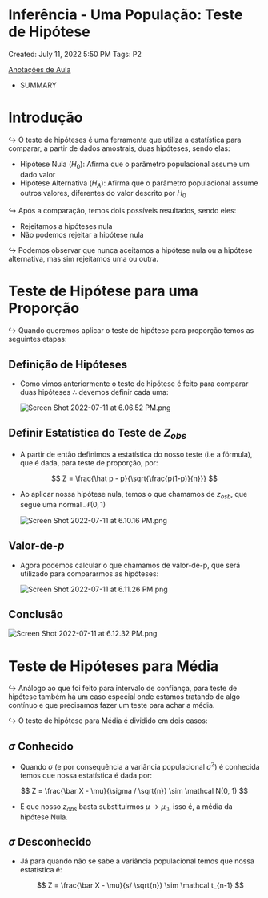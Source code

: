 # Inferência - Uma População: Teste de Hipótese

Created: July 11, 2022 5:50 PM
Tags: P2

[Anotações de Aula](Infere%CC%82ncia%20-%20Uma%20Populac%CC%A7a%CC%83o%20Teste%20de%20Hipo%CC%81tese%20f50e799361894e648f2dad504996e223/Anotac%CC%A7o%CC%83es%20de%20Aula%20a5a914127c574ec999266170aa4069c9.md)

- SUMMARY
    
    

# Introdução

$\hookrightarrow$ O teste de hipóteses é uma ferramenta que utiliza a estatística para comparar, a partir de dados amostrais, duas hipóteses, sendo elas:

- Hipótese Nula $(H_0)$: Afirma que o parâmetro populacional assume um dado valor
- Hipótese Alternativa $(H_A)$: Afirma que o parâmetro populacional assume outros valores, diferentes do valor descrito por $H_0$

$\hookrightarrow$ Após a comparação, temos dois possíveis resultados, sendo eles:

- Rejeitamos a hipóteses nula
- Não podemos rejeitar a hipótese nula

$\hookrightarrow$ Podemos observar que nunca aceitamos a hipótese nula ou a hipótese alternativa, mas sim rejeitamos uma ou outra.

# Teste de Hipótese para uma Proporção

$\hookrightarrow$ Quando queremos aplicar o teste de hipótese para proporção temos as seguintes etapas:

## Definição de Hipóteses

- Como vimos anteriormente o teste de hipótese é feito para comparar duas hipóteses $\therefore$ devemos definir cada uma:
    
    ![Screen Shot 2022-07-11 at 6.06.52 PM.png](Infere%CC%82ncia%20-%20Uma%20Populac%CC%A7a%CC%83o%20Teste%20de%20Hipo%CC%81tese%20f50e799361894e648f2dad504996e223/Screen_Shot_2022-07-11_at_6.06.52_PM.png)
    

## Definir Estatística do Teste de $Z_{obs}$

- A partir de então definimos a estatística do nosso teste (i.e a fórmula), que é dada, para teste de proporção, por:

$$
Z = \frac{\hat p - p}{\sqrt{\frac{p(1-p)}{n}}}
$$

- Ao aplicar nossa hipótese nula, temos o que chamamos de $z_{osb}$, que segue uma normal $\mathcal N(0,1)$
    
    ![Screen Shot 2022-07-11 at 6.10.16 PM.png](Infere%CC%82ncia%20-%20Uma%20Populac%CC%A7a%CC%83o%20Teste%20de%20Hipo%CC%81tese%20f50e799361894e648f2dad504996e223/Screen_Shot_2022-07-11_at_6.10.16_PM.png)
    

## Valor-de-$p$

- Agora podemos calcular o que chamamos de valor-de-p, que será utilizado para compararmos as hipóteses:
    
    ![Screen Shot 2022-07-11 at 6.11.26 PM.png](Infere%CC%82ncia%20-%20Uma%20Populac%CC%A7a%CC%83o%20Teste%20de%20Hipo%CC%81tese%20f50e799361894e648f2dad504996e223/Screen_Shot_2022-07-11_at_6.11.26_PM.png)
    

## Conclusão

![Screen Shot 2022-07-11 at 6.12.32 PM.png](Infere%CC%82ncia%20-%20Uma%20Populac%CC%A7a%CC%83o%20Teste%20de%20Hipo%CC%81tese%20f50e799361894e648f2dad504996e223/Screen_Shot_2022-07-11_at_6.12.32_PM.png)

# Teste de Hipóteses para Média

$\hookrightarrow$ Análogo ao que foi feito para intervalo de confiança, para teste de hipótese também há um caso especial onde estamos tratando de algo contínuo e que precisamos fazer um teste para achar a média.

$\hookrightarrow$ O teste de hipótese para Média é dividido em dois casos:

## $\sigma$  Conhecido

- Quando $\sigma$ (e por consequência a variância populacional $\sigma^2$) é conhecida temos que nossa estatística é dada por:

$$
Z = \frac{\bar X - \mu}{\sigma / \sqrt{n}} \sim \mathcal N(0, 1)
$$

- E que nosso $z_{obs}$ basta substituirmos $\mu \rightarrow \mu_0$, isso é, a média da hipótese Nula.

## $\sigma$ Desconhecido

- Já para quando não se sabe a variância populacional temos que nossa estatística é:
    
    $$
    Z = \frac{\bar X - \mu}{s/ \sqrt{n}} \sim \mathcal t_{n-1}
    $$